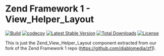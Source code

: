 # Zend Framework 1 - View_Helper_Layout

[![Build](https://github.com/diablomedia/zf1-view-helper-layout/workflows/Build/badge.svg?event=push)](https://github.com/diablomedia/zf1-view-helper-layout/actions?query=workflow%3ABuild+event%3Apush)
[![codecov](https://codecov.io/gh/diablomedia/zf1-view-helper-layout/branch/master/graph/badge.svg)](https://codecov.io/gh/diablomedia/zf1-view-helper-layout)
[![Latest Stable Version](https://poser.pugx.org/diablomedia/zendframework1-view-helper-layout/v/stable)](https://packagist.org/packages/diablomedia/zendframework1-view-helper-layout)
[![Total Downloads](https://poser.pugx.org/diablomedia/zendframework1-view-helper-layout/downloads)](https://packagist.org/packages/diablomedia/zendframework1-view-helper-layout)
[![License](https://poser.pugx.org/diablomedia/zendframework1-view-helper-layout/license)](https://packagist.org/packages/diablomedia/zendframework1-view-helper-layout)

This is just the Zend_View_Helper_Layout component extracted from our fork of the Zend Framework 1 repo (https://github.com/diablomedia/zf1).
